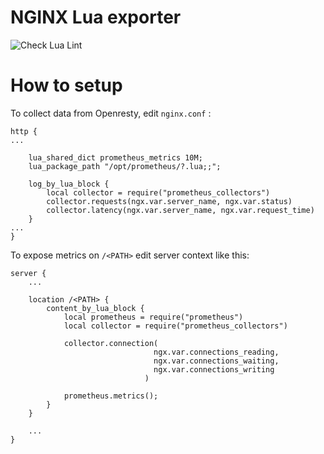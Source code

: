 # NGINX Lua exporter
![Check Lua Lint](https://github.com/mohsenmottaghi/nginx-lua-exporter/workflows/Check%20Lua%20Lint/badge.svg)

# How to setup

To collect data from Openresty, edit `nginx.conf` :

```
http {
...

    lua_shared_dict prometheus_metrics 10M;
    lua_package_path "/opt/prometheus/?.lua;;";

    log_by_lua_block {
        local collector = require("prometheus_collectors")
        collector.requests(ngx.var.server_name, ngx.var.status)
        collector.latency(ngx.var.server_name, ngx.var.request_time)
    }
...
}
```

To expose metrics on `/<PATH>` edit server context like this:

```
server {
    ...

    location /<PATH> {
        content_by_lua_block {
            local prometheus = require("prometheus")
            local collector = require("prometheus_collectors")

            collector.connection(
                                ngx.var.connections_reading,
                                ngx.var.connections_waiting,
                                ngx.var.connections_writing
                              )

            prometheus.metrics();
        }
    }

    ...
}
```